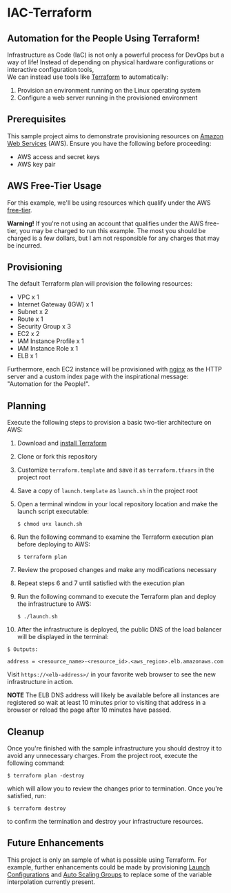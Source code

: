 # IAC-Terraform
## Automation for the People Using Terraform!
Infrastructure as Code (IaC) is not only a powerful process for DevOps but a way of life!
Instead of depending on physical hardware configurations or interactive configuration tools,  
We can instead use tools like [Terraform](https://www.terraform.io) to automatically: 

1. Provision an environment running on the Linux operating system
2. Configure a web server running in the provisioned environment

## Prerequisites
This sample project aims to demonstrate provisioning resources on [Amazon Web Services](https://aws.amazon.com) (AWS). 
Ensure you have the following before proceeding:
* AWS access and secret keys
* AWS key pair

## AWS Free-Tier Usage
For this example, we'll be using resources which qualify under the AWS [free-tier](https://aws.amazon.com/free/). 

**Warning!** 
If you're not using an account that qualifies under the AWS free-tier, you may be charged to run this example. 
The most you should be charged is a few dollars, but I am not responsible for any charges that may be incurred.

## Provisioning
The default Terraform plan will provision the following resources:
- VPC x 1
- Internet Gateway (IGW) x 1
- Subnet x 2
- Route x 1
- Security Group x 3
- EC2 x 2
- IAM Instance Profile x 1
- IAM Instance Role x 1
- ELB x 1

Furthermore, each EC2 instance will be provisioned with [nginx](http://nginx.org/en/) as the HTTP server 
and a custom index page with the inspirational message: "Automation for the People!".

## Planning
Execute the following steps to provision a basic two-tier architecture on AWS:

1. Download and [install Terraform](https://www.terraform.io/intro/getting-started/install.html)
2. Clone or fork this repository
3. Customize `terraform.template` and save it as `terraform.tfvars` in the project root
4. Save a copy of `launch.template` as `launch.sh` in the project root
5. Open a terminal window in your local repository location and make the launch script executable:

   ```$ chmod u+x launch.sh```

6. Run the following command to examine the Terraform execution plan before deploying to AWS:

   ```$ terraform plan```

7. Review the proposed changes and make any modifications necessary
8. Repeat steps 6 and 7 until satisfied with the execution plan
9. Run the following command to execute the Terraform plan and deploy the infrastructure to AWS:

   ```$ ./launch.sh```

10. After the infrastructure is deployed, the public DNS of the load balancer will be displayed in the terminal:

   ```
   $ Outputs:
   
   address = <resource_name>-<resource_id>.<aws_region>.elb.amazonaws.com
   ```

Visit `https://<elb-address>/` in your favorite web browser to see the new infrastructure in action.

**NOTE** The ELB DNS address will likely be available before all instances are registered 
so wait at least 10 minutes prior to visiting that address in a browser or reload the page after 10 minutes have passed.

## Cleanup
Once you're finished with the sample infrastructure you should destroy it to avoid any unnecessary charges.
From the project root, execute the following command:

```$ terraform plan -destroy```

which will allow you to review the changes prior to termination. Once you're satisfied, run:

```$ terraform destroy```

to confirm the termination and destroy your infrastructure resources.

## Future Enhancements
This project is only an sample of what is possible using Terraform. For example, further enhancements could be made by
provisioning [Launch Configurations](https://www.terraform.io/docs/providers/aws/r/launch_configuration.html) and [Auto Scaling Groups](https://www.terraform.io/docs/providers/aws/r/autoscaling_group.html) to replace some of the variable interpolation
currently present.
